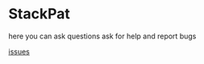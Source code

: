 # StackPat

here you can ask questions
ask for help
and report bugs

<a href="https://github.com/Pat-foundation/StackPat/issues">issues</a>


